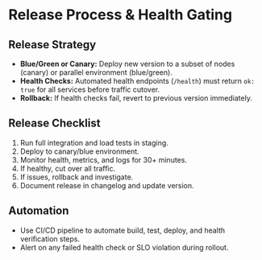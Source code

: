 # Release Process & Health Gating

## Release Strategy
- **Blue/Green or Canary:** Deploy new version to a subset of nodes (canary) or parallel environment (blue/green).
- **Health Checks:** Automated health endpoints (`/health`) must return `ok: true` for all services before traffic cutover.
- **Rollback:** If health checks fail, revert to previous version immediately.

## Release Checklist
1. Run full integration and load tests in staging.
2. Deploy to canary/blue environment.
3. Monitor health, metrics, and logs for 30+ minutes.
4. If healthy, cut over all traffic.
5. If issues, rollback and investigate.
6. Document release in changelog and update version.

## Automation
- Use CI/CD pipeline to automate build, test, deploy, and health verification steps.
- Alert on any failed health check or SLO violation during rollout.

